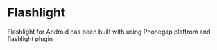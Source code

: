 Flashlight
==========

Flashlight for Android has been built with using Phonegap platfrom and flashlight plugin
